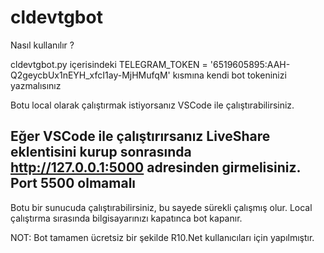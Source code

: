 # cldevtgbot

Nasıl kullanılır ?

cldevtgbot.py içerisindeki TELEGRAM_TOKEN = '6519605895:AAH-Q2geycbUx1nEYH_xfcI1ay-MjHMufqM' kısmına kendi bot tokeninizi yazmalısınız

Botu local olarak çalıştırmak istiyorsanız VSCode ile çalıştırabilirsiniz. 
## Eğer VSCode ile çalıştırırsanız LiveShare eklentisini kurup sonrasında http://127.0.0.1:5000 adresinden girmelisiniz. Port 5500 olmamalı

Botu bir sunucuda çalıştırabilirsiniz, bu sayede sürekli çalışmış olur. Local çalıştırma sırasında bilgisayarınızı kapatınca bot kapanır. 

NOT: Bot tamamen ücretsiz bir şekilde R10.Net kullanıcıları için yapılmıştır.
